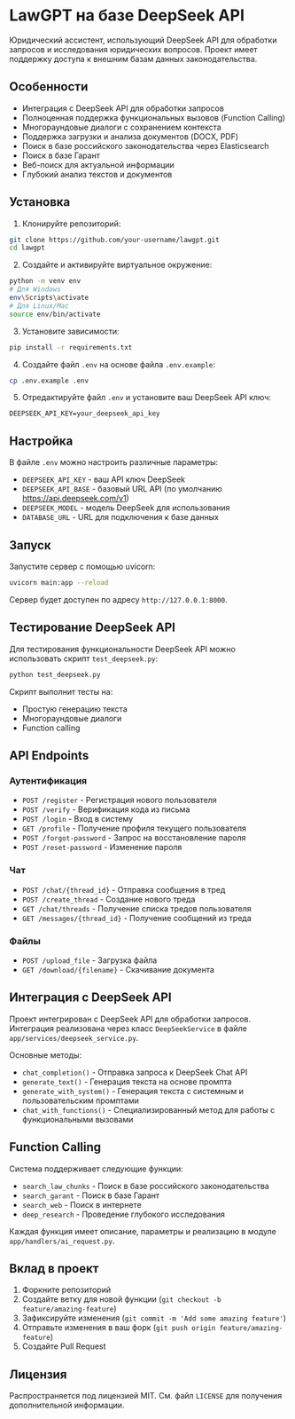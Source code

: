 # LawGPT на базе DeepSeek API

Юридический ассистент, использующий DeepSeek API для обработки запросов и исследования юридических вопросов. Проект имеет поддержку доступа к внешним базам данных законодательства.

## Особенности

- Интеграция с DeepSeek API для обработки запросов
- Полноценная поддержка функциональных вызовов (Function Calling)
- Многораундовые диалоги с сохранением контекста
- Поддержка загрузки и анализа документов (DOCX, PDF)
- Поиск в базе российского законодательства через Elasticsearch
- Поиск в базе Гарант
- Веб-поиск для актуальной информации
- Глубокий анализ текстов и документов

## Установка

1. Клонируйте репозиторий:
```bash
git clone https://github.com/your-username/lawgpt.git
cd lawgpt
```

2. Создайте и активируйте виртуальное окружение:
```bash
python -m venv env
# Для Windows
env\Scripts\activate
# Для Linux/Mac
source env/bin/activate
```

3. Установите зависимости:
```bash
pip install -r requirements.txt
```

4. Создайте файл `.env` на основе файла `.env.example`:
```bash
cp .env.example .env
```

5. Отредактируйте файл `.env` и установите ваш DeepSeek API ключ:
```
DEEPSEEK_API_KEY=your_deepseek_api_key
```

## Настройка

В файле `.env` можно настроить различные параметры:

- `DEEPSEEK_API_KEY` - ваш API ключ DeepSeek
- `DEEPSEEK_API_BASE` - базовый URL API (по умолчанию https://api.deepseek.com/v1)
- `DEEPSEEK_MODEL` - модель DeepSeek для использования
- `DATABASE_URL` - URL для подключения к базе данных

## Запуск

Запустите сервер с помощью uvicorn:

```bash
uvicorn main:app --reload
```

Сервер будет доступен по адресу `http://127.0.0.1:8000`.

## Тестирование DeepSeek API

Для тестирования функциональности DeepSeek API можно использовать скрипт `test_deepseek.py`:

```bash
python test_deepseek.py
```

Скрипт выполнит тесты на:
- Простую генерацию текста
- Многораундовые диалоги
- Function calling

## API Endpoints

### Аутентификация
- `POST /register` - Регистрация нового пользователя
- `POST /verify` - Верификация кода из письма
- `POST /login` - Вход в систему
- `GET /profile` - Получение профиля текущего пользователя
- `POST /forgot-password` - Запрос на восстановление пароля
- `POST /reset-password` - Изменение пароля

### Чат
- `POST /chat/{thread_id}` - Отправка сообщения в тред
- `POST /create_thread` - Создание нового треда
- `GET /chat/threads` - Получение списка тредов пользователя
- `GET /messages/{thread_id}` - Получение сообщений из треда

### Файлы
- `POST /upload_file` - Загрузка файла
- `GET /download/{filename}` - Скачивание документа

## Интеграция с DeepSeek API

Проект интегрирован с DeepSeek API для обработки запросов. Интеграция реализована через класс `DeepSeekService` в файле `app/services/deepseek_service.py`. 

Основные методы:
- `chat_completion()` - Отправка запроса к DeepSeek Chat API
- `generate_text()` - Генерация текста на основе промпта
- `generate_with_system()` - Генерация текста с системным и пользовательским промптами
- `chat_with_functions()` - Специализированный метод для работы с функциональными вызовами

## Function Calling

Система поддерживает следующие функции:
- `search_law_chunks` - Поиск в базе российского законодательства
- `search_garant` - Поиск в базе Гарант
- `search_web` - Поиск в интернете
- `deep_research` - Проведение глубокого исследования

Каждая функция имеет описание, параметры и реализацию в модуле `app/handlers/ai_request.py`.

## Вклад в проект

1. Форкните репозиторий
2. Создайте ветку для новой функции (`git checkout -b feature/amazing-feature`)
3. Зафиксируйте изменения (`git commit -m 'Add some amazing feature'`)
4. Отправьте изменения в ваш форк (`git push origin feature/amazing-feature`)
5. Создайте Pull Request

## Лицензия

Распространяется под лицензией MIT. См. файл `LICENSE` для получения дополнительной информации.